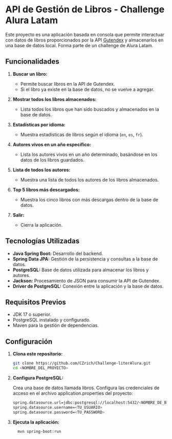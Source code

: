 # API de Gestión de Libros - Challenge Alura Latam  

Este proyecto es una aplicación basada en consola que permite interactuar con datos de libros proporcionados por la API [Gutendex](https://gutendex.com/) y almacenarlos en una base de datos local. Forma parte de un challenge de Alura Latam.  

## Funcionalidades  

1. **Buscar un libro:**  
   - Permite buscar libros en la API de Gutendex.  
   - Si el libro ya existe en la base de datos, no se vuelve a agregar.  

2. **Mostrar todos los libros almacenados:**  
   - Lista todos los libros que han sido buscados y almacenados en la base de datos.  

3. **Estadísticas por idioma:**  
   - Muestra estadísticas de libros según el idioma (`en`, `es`, `fr`).  

4. **Autores vivos en un año específico:**  
   - Lista los autores vivos en un año determinado, basándose en los datos de los libros guardados.  

5. **Lista de todos los autores:**  
   - Muestra una lista de todos los autores de los libros almacenados.  

6. **Top 5 libros más descargados:**  
   - Muestra los cinco libros con más descargas dentro de la base de datos.  

7. **Salir:**  
   - Cierra la aplicación.  

## Tecnologías Utilizadas  

- **Java Spring Boot:** Desarrollo del backend.  
- **Spring Data JPA:** Gestión de la persistencia y consultas a la base de datos.  
- **PostgreSQL:** Base de datos utilizada para almacenar los libros y autores.  
- **Jackson:** Procesamiento de JSON para consumir la API de Gutendex.  
- **Driver de PostgreSQL:** Conexión entre la aplicación y la base de datos.  

## Requisitos Previos  

- JDK 17 o superior.  
- PostgreSQL instalado y configurado.  
- Maven para la gestión de dependencias.  

## Configuración  

1. **Clona este repositorio:**  
   ```bash
   git clone https://github.com/CZrich/Challenge-literAlura.git
   cd <NOMBRE_DEL_PROYECTO>
   ```
2. **Configura PostgreSQL:**

      Crea una base de datos llamada libros.
      Configura las credenciales de acceso en el archivo application.properties del proyecto:
  
      ```bash
      spring.datasource.url=jdbc:postgresql://localhost:5432/<NOMBRE_DE_BASE DE DATOS>
      spring.datasource.username=<TU_USUARIO>
      spring.datasource.password=<TU_PASSWORD>
      ```

3. **Ejecuta la aplicación:**
    ```bash
      mvn spring-boot:run
      ```
